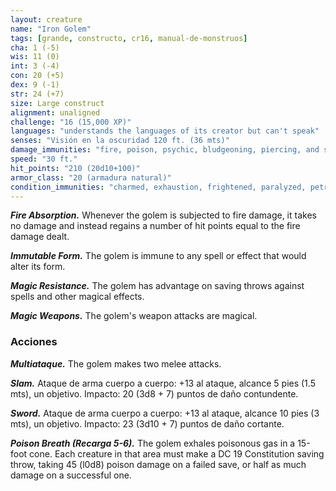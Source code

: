 ```yaml
---
layout: creature
name: "Iron Golem"
tags: [grande, constructo, cr16, manual-de-monstruos]
cha: 1 (-5)
wis: 11 (0)
int: 3 (-4)
con: 20 (+5)
dex: 9 (-1)
str: 24 (+7)
size: Large construct
alignment: unaligned
challenge: "16 (15,000 XP)"
languages: "understands the languages of its creator but can't speak"
senses: "Visión en la oscuridad 120 ft. (36 mts)"
damage_immunities: "fire, poison, psychic, bludgeoning, piercing, and slashing from nonmagical weapons that aren't adamantine"
speed: "30 ft."
hit_points: "210 (20d10+100)"
armor_class: "20 (armadura natural)"
condition_immunities: "charmed, exhaustion, frightened, paralyzed, petrified, poisoned"
---
```


***Fire Absorption.*** Whenever the golem is subjected to fire damage, it takes no damage and instead regains a number of hit points equal to the fire damage dealt.

***Immutable Form.*** The golem is immune to any spell or effect that would alter its form.

***Magic Resistance.*** The golem has advantage on saving throws against spells and other magical effects.

***Magic Weapons.*** The golem's weapon attacks are magical.

### Acciones

***Multiataque.*** The golem makes two melee attacks.

***Slam.*** Ataque de arma cuerpo a cuerpo: +13 al ataque, alcance 5 pies (1.5 mts), un objetivo. Impacto: 20 (3d8 + 7) puntos de daño contundente.

***Sword.*** Ataque de arma cuerpo a cuerpo: +13 al ataque, alcance 10 pies (3 mts), un objetivo. Impacto: 23 (3d10 + 7) puntos de daño cortante.

***Poison Breath (Recarga 5-6).*** The golem exhales poisonous gas in a 15-foot cone. Each creature in that area must make a DC 19 Constitution saving throw, taking 45 (l0d8) poison damage on a failed save, or half as much damage on a successful one.